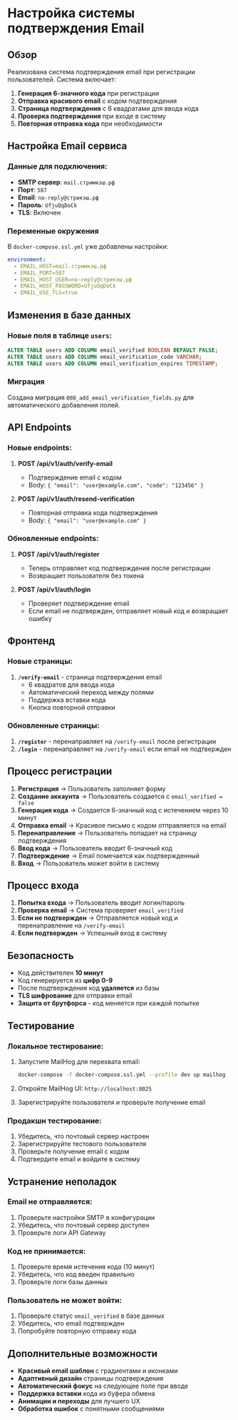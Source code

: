 # Настройка системы подтверждения Email

## Обзор

Реализована система подтверждения email при регистрации пользователей. Система включает:

1. **Генерация 6-значного кода** при регистрации
2. **Отправка красивого email** с кодом подтверждения
3. **Страница подтверждения** с 6 квадратами для ввода кода
4. **Проверка подтверждения** при входе в систему
5. **Повторная отправка кода** при необходимости

## Настройка Email сервиса

### Данные для подключения:
- **SMTP сервер**: `mail.стримкэш.рф`
- **Порт**: `587`
- **Email**: `no-reply@стрикэш.рф`
- **Пароль**: `UfjuQqDoCk`
- **TLS**: Включен

### Переменные окружения

В `docker-compose.ssl.yml` уже добавлены настройки:

```yaml
environment:
  - EMAIL_HOST=mail.стримкэш.рф
  - EMAIL_PORT=587
  - EMAIL_HOST_USER=no-reply@стрикэш.рф
  - EMAIL_HOST_PASSWORD=UfjuQqDoCk
  - EMAIL_USE_TLS=true
```

## Изменения в базе данных

### Новые поля в таблице `users`:

```sql
ALTER TABLE users ADD COLUMN email_verified BOOLEAN DEFAULT FALSE;
ALTER TABLE users ADD COLUMN email_verification_code VARCHAR;
ALTER TABLE users ADD COLUMN email_verification_expires TIMESTAMP;
```

### Миграция

Создана миграция `008_add_email_verification_fields.py` для автоматического добавления полей.

## API Endpoints

### Новые endpoints:

1. **POST /api/v1/auth/verify-email**
   - Подтверждение email с кодом
   - Body: `{ "email": "user@example.com", "code": "123456" }`

2. **POST /api/v1/auth/resend-verification**
   - Повторная отправка кода подтверждения
   - Body: `{ "email": "user@example.com" }`

### Обновленные endpoints:

1. **POST /api/v1/auth/register**
   - Теперь отправляет код подтверждения после регистрации
   - Возвращает пользователя без токена

2. **POST /api/v1/auth/login**
   - Проверяет подтверждение email
   - Если email не подтвержден, отправляет новый код и возвращает ошибку

## Фронтенд

### Новые страницы:

1. **`/verify-email`** - страница подтверждения email
   - 6 квадратов для ввода кода
   - Автоматический переход между полями
   - Поддержка вставки кода
   - Кнопка повторной отправки

### Обновленные страницы:

1. **`/register`** - перенаправляет на `/verify-email` после регистрации
2. **`/login`** - перенаправляет на `/verify-email` если email не подтвержден

## Процесс регистрации

1. **Регистрация** → Пользователь заполняет форму
2. **Создание аккаунта** → Пользователь создается с `email_verified = false`
3. **Генерация кода** → Создается 6-значный код с истечением через 10 минут
4. **Отправка email** → Красивое письмо с кодом отправляется на email
5. **Перенаправление** → Пользователь попадает на страницу подтверждения
6. **Ввод кода** → Пользователь вводит 6-значный код
7. **Подтверждение** → Email помечается как подтвержденный
8. **Вход** → Пользователь может войти в систему

## Процесс входа

1. **Попытка входа** → Пользователь вводит логин/пароль
2. **Проверка email** → Система проверяет `email_verified`
3. **Если не подтвержден** → Отправляется новый код и перенаправление на `/verify-email`
4. **Если подтвержден** → Успешный вход в систему

## Безопасность

- Код действителен **10 минут**
- Код генерируется из **цифр 0-9**
- После подтверждения код **удаляется** из базы
- **TLS шифрование** для отправки email
- **Защита от брутфорса** - код меняется при каждой попытке

## Тестирование

### Локальное тестирование:

1. Запустите MailHog для перехвата email:
   ```bash
   docker-compose -f docker-compose.ssl.yml --profile dev up mailhog
   ```

2. Откройте MailHog UI: `http://localhost:8025`

3. Зарегистрируйте пользователя и проверьте получение email

### Продакшн тестирование:

1. Убедитесь, что почтовый сервер настроен
2. Зарегистрируйте тестового пользователя
3. Проверьте получение email с кодом
4. Подтвердите email и войдите в систему

## Устранение неполадок

### Email не отправляется:

1. Проверьте настройки SMTP в конфигурации
2. Убедитесь, что почтовый сервер доступен
3. Проверьте логи API Gateway

### Код не принимается:

1. Проверьте время истечения кода (10 минут)
2. Убедитесь, что код введен правильно
3. Проверьте логи базы данных

### Пользователь не может войти:

1. Проверьте статус `email_verified` в базе данных
2. Убедитесь, что email подтвержден
3. Попробуйте повторную отправку кода

## Дополнительные возможности

- **Красивый email шаблон** с градиентами и иконками
- **Адаптивный дизайн** страницы подтверждения
- **Автоматический фокус** на следующее поле при вводе
- **Поддержка вставки** кода из буфера обмена
- **Анимации и переходы** для лучшего UX
- **Обработка ошибок** с понятными сообщениями 